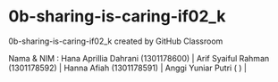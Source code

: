# 0b-sharing-is-caring-if02_k
0b-sharing-is-caring-if02_k created by GitHub Classroom

Nama & NIM : Hana Aprillia Dahrani (1301178600) |
Arif Syaiful Rahman (1301178592) |
Hanna Afiah (1301178591) |
Anggi Yuniar Putri ( ) |
